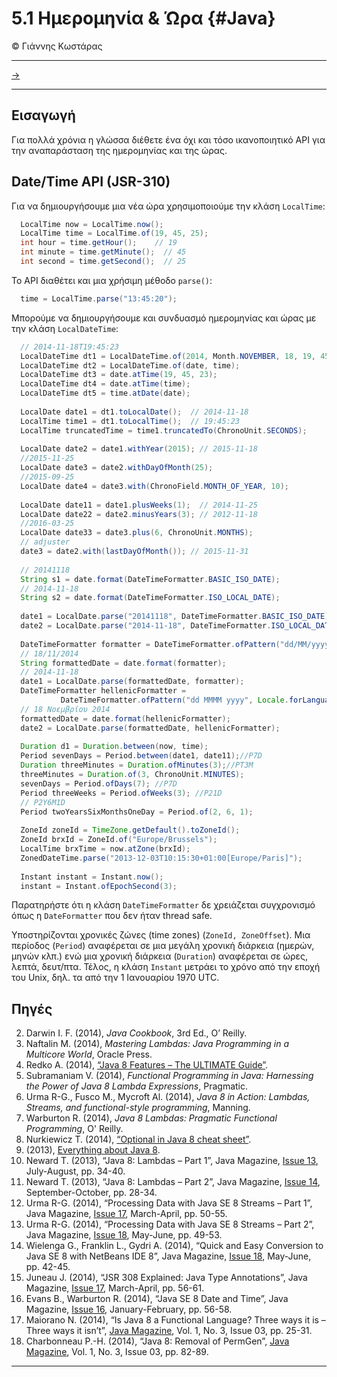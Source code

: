 # 5.1 Ημερομηνία & Ώρα {#Java} 
© Γιάννης Κωστάρας

---

[->](../5.2-Time/README.md) 
 
---

## Εισαγωγή
Για πολλά χρόνια η γλώσσα διέθετε ένα όχι και τόσο ικανοποιητικό ΑΡΙ για την αναπαράσταση της ημερομηνίας και της ώρας.

## Date/Time API (JSR-310)
Για να δημιουργήσουμε μια νέα ώρα χρησιμοποιούμε την κλάση ```LocalTime```:
```java
  LocalTime now = LocalTime.now();
  LocalTime time = LocalTime.of(19, 45, 25);
  int hour = time.getHour();    // 19
  int minute = time.getMinute();  // 45
  int second = time.getSecond();  // 25
```
Το ΑΡΙ διαθέτει και μια χρήσιμη μέθοδο ```parse()```:
```java
  time = LocalTime.parse("13:45:20");
```
Μπορούμε να δημιουργήσουμε και συνδυασμό ημερομηνίας και ώρας με την κλάση ```LocalDateTime```:
```java
  // 2014-11-18T19:45:23
  LocalDateTime dt1 = LocalDateTime.of(2014, Month.NOVEMBER, 18, 19, 45, 23);
  LocalDateTime dt2 = LocalDateTime.of(date, time);
  LocalDateTime dt3 = date.atTime(19, 45, 23);
  LocalDateTime dt4 = date.atTime(time);
  LocalDateTime dt5 = time.atDate(date);
  
  LocalDate date1 = dt1.toLocalDate();  // 2014-11-18
  LocalTime time1 = dt1.toLocalTime();  // 19:45:23
  LocalTime truncatedTime = time1.truncatedTo(ChronoUnit.SECONDS);
  
  LocalDate date2 = date1.withYear(2015); // 2015-11-18
  //2015-11-25
  LocalDate date3 = date2.withDayOfMonth(25);
  //2015-09-25
  LocalDate date4 = date3.with(ChronoField.MONTH_OF_YEAR, 10);
  
  LocalDate date11 = date1.plusWeeks(1);  // 2014-11-25
  LocalDate date22 = date2.minusYears(3); // 2012-11-18
  //2016-03-25
  LocalDate date33 = date3.plus(6, ChronoUnit.MONTHS);
  // adjuster
  date3 = date2.with(lastDayOfMonth()); // 2015-11-31
  
  // 20141118
  String s1 = date.format(DateTimeFormatter.BASIC_ISO_DATE);
  // 2014-11-18
  String s2 = date.format(DateTimeFormatter.ISO_LOCAL_DATE);
  
  date1 = LocalDate.parse("20141118", DateTimeFormatter.BASIC_ISO_DATE);
  date2 = LocalDate.parse("2014-11-18", DateTimeFormatter.ISO_LOCAL_DATE);
  
  DateTimeFormatter formatter = DateTimeFormatter.ofPattern("dd/MM/yyyy");
  // 18/11/2014
  String formattedDate = date.format(formatter);
  // 2014-11-18
  date1 = LocalDate.parse(formattedDate, formatter);
  DateTimeFormatter hellenicFormatter = 
           DateTimeFormatter.ofPattern("dd MMMM yyyy", Locale.forLanguageTag("el-GR"));
  // 18 Νοεμβρίου 2014
  formattedDate = date.format(hellenicFormatter); 
  date2 = LocalDate.parse(formattedDate, hellenicFormatter);
  
  Duration d1 = Duration.between(now, time);
  Period sevenDays = Period.between(date1, date11);//P7D
  Duration threeMinutes = Duration.ofMinutes(3);//PT3M
  threeMinutes = Duration.of(3, ChronoUnit.MINUTES);
  sevenDays = Period.ofDays(7); //P7D
  Period threeWeeks = Period.ofWeeks(3); //P21D
  // P2Y6M1D
  Period twoYearsSixMonthsOneDay = Period.of(2, 6, 1);
  
  ZoneId zoneId = TimeZone.getDefault().toZoneId();
  ZoneId brxId = ZoneId.of("Europe/Brussels");
  LocalTime brxTime = now.atZone(brxId);
  ZonedDateTime.parse("2013-12-03T10:15:30+01:00[Europe/Paris]");
  
  Instant instant = Instant.now();
  instant = Instant.ofEpochSecond(3);
```
Παρατηρήστε ότι η κλάση ```DateTimeFormatter``` δε χρειάζεται συγχρονισμό όπως η ```DateFormatter``` που δεν ήταν thread safe. 

Υποστηρίζονται χρονικές ζώνες (time zones) (```ZoneId, ZoneOffset```).  Μια περίοδος (```Period```) αναφέρεται σε μια μεγάλη χρονική διάρκεια (ημερών, μηνών κλπ.) ενώ μια χρονική διάρκεια (```Duration```) αναφέρεται σε ώρες, λεπτά, δευτ/πτα. Τέλος, η κλάση ```Instant``` μετράει το χρόνο από την εποχή του Unix, δηλ. τα από την 1 Ιανουαρίου 1970 UTC. 

## Πηγές
2. Darwin I. F. (2014), _Java Cookbook_, 3rd Ed., O’ Reilly.
3. Naftalin M. (2014), _Mastering Lambdas: Java Programming in a Multicore World_, Oracle Press.
4. Redko A. (2014), [“Java 8 Features – The ULTIMATE Guide”](http://www.javacodegeeks.com/2014/05/java-8-features-tutorial.html).
5. Subramaniam V. (2014), _Functional Programming in Java: Harnessing the Power of Java 8 Lambda Expressions_, Pragmatic.
6. Urma R-G., Fusco M., Mycroft Al. (2014), _Java 8 in Action: Lambdas, Streams, and functional-style programming_, Manning.
7. Warburton R. (2014), _Java 8 Lambdas: Pragmatic Functional Programming_, O' Reilly.
8. Nurkiewicz T. (2014), [“Optional in Java 8 cheat sheet”](http://www.javacodegeeks.com/2013/08/optional-in-java-8-cheat-sheet.html?utm_content=buffer2a9ed&utm_medium=social&utm_source=facebook.com&utm_campaign=buffer). 
9. (2013), [Everything about Java 8](http://www.techempower.com/blog/2013/03/26/everything-about-java-8/).
10. Neward T. (2013), “Java 8: Lambdas – Part 1”, Java Magazine, [Issue 13](http://www.oraclejavamagazine-digital.com/javamagazine_open/20130708#pg35), July-August, pp. 34-40.
11. Neward T. (2013), “Java 8: Lambdas – Part 2”, Java Magazine, [Issue 14](http://www.oraclejavamagazine-digital.com/javamagazine_open/20130910#pg29), September-October, pp. 28-34.
12. Urma R-G. (2014), “Processing Data with Java SE 8 Streams – Part 1”, Java Magazine, [Issue 17](http://www.oraclejavamagazine-digital.com/javamagazine_open/20140304#pg51), March-April, pp. 50-55.
13. Urma R-G. (2014), “Processing Data with Java SE 8 Streams – Part 2”, Java Magazine, [Issue 18](http://www.oraclejavamagazine-digital.com/javamagazine_open/20140506#pg50), May-June, pp. 49-53.
14. Wielenga G., Franklin L., Gydri A. (2014), “Quick and Easy Conversion to Java SE 8 with NetBeans IDE 8”, Java Magazine, [Issue 18](http://www.oraclejavamagazine-digital.com/javamagazine_open/20140506#pg43), May-June, pp. 42-45.
15. Juneau J. (2014), “JSR 308 Explained: Java Type Annotations”, Java Magazine, [Issue 17](http://www.oraclejavamagazine-digital.com/javamagazine_open/20140304?pg=57#pg57), March-April, pp. 56-61.
16. Evans B., Warburton R. (2014), “Java SE 8 Date and Time”, Java Magazine, [Issue 16](http://www.oraclejavamagazine-digital.com/javamagazine_open/20140304?pg=57#pg57), January-February, pp. 56-58.
17. Maiorano N. (2014), “Is Java 8 a Functional Language? Three ways it is – Three ways it isn’t”, [Java Magazine](http://javamag.org/download/java-magazine-8/), Vol. 1, No. 3, Issue 03, pp. 25-31.
18. Charbonneau P.-H. (2014), “Java 8: Removal of PermGen”, [Java Magazine](http://javamag.org/download/java-magazine-8/), Vol. 1, No. 3, Issue 03, pp. 82-89.

---